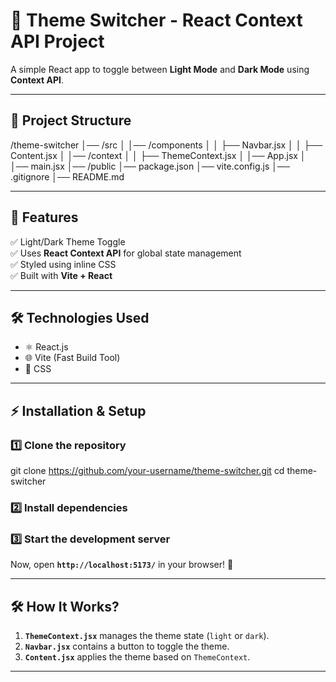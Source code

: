 # 🚀 Theme Switcher - React Context API Project  

A simple React app to toggle between **Light Mode** and **Dark Mode** using **Context API**.


---

## 📂 Project Structure  
/theme-switcher │── /src │ │── /components │ │ ├── Navbar.jsx │ │ ├── Content.jsx │ │── /context │ │ ├── ThemeContext.jsx │ │── App.jsx │ │── main.jsx │── /public │── package.json │── vite.config.js │── .gitignore │── README.md

---

## 🚀 Features  
✅ Light/Dark Theme Toggle  
✅ Uses **React Context API** for global state management  
✅ Styled using inline CSS  
✅ Built with **Vite + React**  

---

## 🛠️ Technologies Used  
- ⚛️ React.js  
- 🌐 Vite (Fast Build Tool)  
- 🎨 CSS  

---

## ⚡ Installation & Setup  

### 1️⃣ Clone the repository  

git clone https://github.com/your-username/theme-switcher.git cd theme-switcher


### 2️⃣ Install dependencies  

### 3️⃣ Start the development server  

Now, open **`http://localhost:5173/`** in your browser! 🚀  

---

## 🛠 How It Works?  
1. **`ThemeContext.jsx`** manages the theme state (`light` or `dark`).  
2. **`Navbar.jsx`** contains a button to toggle the theme.  
3. **`Content.jsx`** applies the theme based on `ThemeContext`.  

---
  
